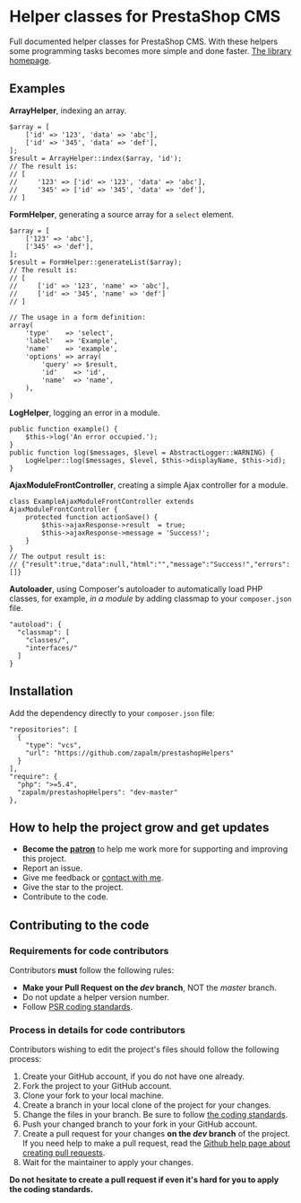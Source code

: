 # Helper classes for PrestaShop CMS
Full documented helper classes for PrestaShop CMS.
With these helpers some programming tasks becomes more simple and done faster.
[The library homepage][5].

## Examples

**ArrayHelper**, indexing an array.
~~~
$array = [
    ['id' => '123', 'data' => 'abc'],
    ['id' => '345', 'data' => 'def'],
];
$result = ArrayHelper::index($array, 'id');
// The result is:
// [
//     '123' => ['id' => '123', 'data' => 'abc'],
//     '345' => ['id' => '345', 'data' => 'def'],
// ]
~~~ 

**FormHelper**, generating a source array for a `select` element. 
~~~
$array = [
    ['123' => 'abc'],
    ['345' => 'def'],
];
$result = FormHelper::generateList($array);
// The result is:
// [
//     ['id' => '123', 'name' => 'abc'],
//     ['id' => '345', 'name' => 'def']
// ]

// The usage in a form definition:
array(
    'type'    => 'select',
    'label'   => 'Example',
    'name'    => 'example',
    'options' => array(
        'query' => $result,
        'id'    => 'id',
        'name'  => 'name',
    ),
)
~~~

**LogHelper**, logging an error in a module.
~~~
public function example() {
    $this->log('An error occupied.');
}
public function log($messages, $level = AbstractLogger::WARNING) {
    LogHelper::log($messages, $level, $this->displayName, $this->id);
}
~~~

**AjaxModuleFrontController**, creating a simple Ajax controller for a module.
~~~
class ExampleAjaxModuleFrontController extends AjaxModuleFrontController {
    protected function actionSave() {
        $this->ajaxResponse->result  = true;
        $this->ajaxResponse->message = 'Success!';
    }
}
// The output result is:
// {"result":true,"data":null,"html":"","message":"Success!","errors":[]}
~~~

**Autoloader**, using Composer's autoloader to automatically load PHP classes, for example, *in a module* by adding classmap to your `composer.json` file.
~~~
"autoload": {
  "classmap": [
    "classes/",
    "interfaces/"
  ]
}
~~~

## Installation
Add the dependency directly to your `composer.json` file:
```
"repositories": [
  {
    "type": "vcs",
    "url": "https://github.com/zapalm/prestashopHelpers"
  }
],
"require": {
  "php": ">=5.4",
  "zapalm/prestashopHelpers": "dev-master"
},
```

## How to help the project grow and get updates
* **Become the [patron][2]** to help me work more for supporting and improving this project.
* Report an issue.
* Give me feedback or [contact with me][3].
* Give the star to the project.
* Contribute to the code.

## Contributing to the code

### Requirements for code contributors 

Contributors **must** follow the following rules:

* **Make your Pull Request on the *dev* branch**, NOT the *master* branch.
* Do not update a helper version number.
* Follow [PSR coding standards][1].

### Process in details for code contributors

Contributors wishing to edit the project's files should follow the following process:

1. Create your GitHub account, if you do not have one already.
2. Fork the project to your GitHub account.
3. Clone your fork to your local machine.
4. Create a branch in your local clone of the project for your changes.
5. Change the files in your branch. Be sure to follow [the coding standards][1].
6. Push your changed branch to your fork in your GitHub account.
7. Create a pull request for your changes **on the *dev* branch** of the project.
   If you need help to make a pull request, read the [Github help page about creating pull requests][4].
8. Wait for the maintainer to apply your changes.

**Do not hesitate to create a pull request if even it's hard for you to apply the coding standards.**

[1]: https://www.php-fig.org/psr/
[2]: https://www.patreon.com/zapalm
[3]: https://prestashop.modulez.ru/en/contact-us
[4]: https://help.github.com/articles/about-pull-requests/
[5]: https://prestashop.modulez.ru/en/tools-scripts/53-helper-classes-for-prestashop.html